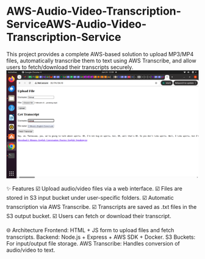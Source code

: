 # AWS-Audio-Video-Transcription-ServiceAWS-Audio-Video-Transcription-Service
This project provides a complete AWS-based solution to upload MP3/MP4 files, automatically transcribe them to text using AWS Transcribe, and allow users to fetch/download their transcripts securely.
![AWS Transcribe UI](images/aws-transcribe-ui.png)


✨ Features
☑️ Upload audio/video files via a web interface.
☑️ Files are stored in S3 input bucket under user-specific folders.
☑️ Automatic transcription via AWS Transcribe.
☑️ Transcripts are saved as .txt files in the S3 output bucket.
☑️ Users can fetch or download their transcript.

🌐 Architecture
Frontend: HTML + JS form to upload files and fetch transcripts.
Backend: Node.js + Express + AWS SDK + Docker.
S3 Buckets: For input/output file storage.
AWS Transcribe: Handles conversion of audio/video to text.


